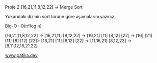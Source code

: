 Proje 2
[16,21,11,8,12,22] -> Merge Sort

Yukarıdaki dizinin sort türüne göre aşamalarını yazınız.

Big-O : O(n*log n)

[16,21,11,8,12,22] -> [16,21,11] [8,12,22] -> [16,21] [11] [8,12] [22] -> [16] [21] [11] [8] [12] [22]> [16,21] [11] [8,12] [22] -> [11,16,21] [8,12,22] -> [8,11,12,16,21,22]

www.patika.dev
